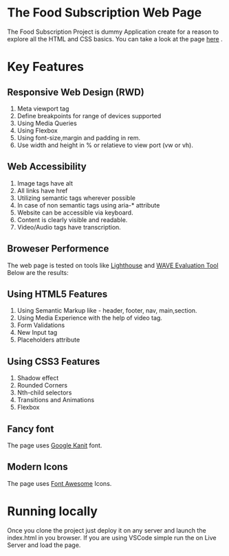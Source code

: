 # The Food Subscription Web Page

The Food Subscription Project is dummy Application create for a reason to explore all the HTML and CSS basics.
You can take a look at the page [here](www.google.com) .

# Key Features

## Responsive Web Design (RWD)

1. Meta viewport tag
2. Define breakpoints for range of devices supported
3. Using Media Queries
4. Using Flexbox
5. Using font-size,margin and padding in rem.
6. Use width and height in % or relatieve to view port (vw or vh).

## Web Accessibility

1. Image tags have alt
2. All links have href
3. Utilizing semantic tags wherever possible
4. In case of non semantic tags using aria-\* attribute
5. Website can be accessible via keyboard.
6. Content is clearly visible and readable.
7. Video/Audio tags have transcription.

## Broweser Performence

The web page is tested on tools like [Lighthouse](https://developer.chrome.com/docs/lighthouse/overview) and [WAVE Evaluation Tool](https://chrome.google.com/webstore/detail/wave-evaluation-tool)
Below are the results:

## Using HTML5 Features

1. Using Semantic Markup like - header, footer, nav, main,section.
2. Using Media Experience with the help of video tag.
3. Form Validations
4. New Input tag
5. Placeholders attribute

## Using CSS3 Features

1. Shadow effect
2. Rounded Corners
3. Nth-child selectors
4. Transitions and Animations
5. Flexbox

## Fancy font

The page uses [Google Kanit](https://fonts.google.com/specimen/Kanit) font.

## Modern Icons

The page uses [Font Awesome](https://fontawesome.com/icons) Icons.

# Running locally

Once you clone the project just deploy it on any server and launch the index.html in you browser.
If you are using VSCode simple run the on Live Server and load the page.
